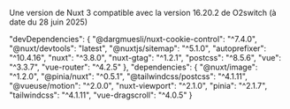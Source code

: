 Une version de Nuxt 3 compatible avec la version 16.20.2 de O2switch (à date du 28 juin 2025)

"devDependencies": {
  "@dargmuesli/nuxt-cookie-control": "^7.4.0",
  "@nuxt/devtools": "latest",
  "@nuxtjs/sitemap": "^5.1.0",
  "autoprefixer": "^10.4.16",
  "nuxt": "^3.8.0",
  "nuxt-gtag": "^1.2.1",
  "postcss": "^8.5.6",
  "vue": "^3.3.7",
  "vue-router": "^4.2.5"
},
"dependencies": {
  "@nuxt/image": "^1.2.0",
  "@pinia/nuxt": "^0.5.1",
  "@tailwindcss/postcss": "^4.1.11",
  "@vueuse/motion": "^2.0.0",
  "nuxt-viewport": "^2.1.0",
  "pinia": "^2.1.7",
  "tailwindcss": "^4.1.11",
  "vue-dragscroll": "^4.0.5"
}
